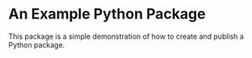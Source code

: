 # An Example Python Package

This package is a simple demonstration of how to create and publish a Python package.
